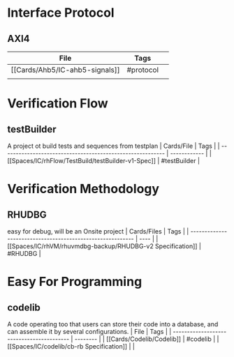 # Interface Protocol

## AXI4

| File                           | Tags     |     |
| ------------------------------ | -------- | --- |
| [[Cards/Ahb5/IC-ahb5-signals]] | #protocol  |     |
|                                |          |     |

# Verification Flow
## testBuilder
A project ot build tests and sequences from testplan
| Cards/File                                                       | Tags         |
| ---------------------------------------------------------- | ------------ |
| [[Spaces/IC/rhFlow/TestBuild/testBuilder-v1-Spec]]         | #testBuilder |


# Verification Methodology

## RHUDBG
easy for debug, will be an Onsite project
| Cards/Files                                                | Tags |
| ---------------------------------------------------------- | ---- |
| [[Spaces/IC/rhVM/rhuvmdbg-backup/RHUDBG-v2 Specification]] | #RHUDBG      |

# Easy For Programming
## codelib
A code operating too that users can store their code into a database, and can assemble it by several configurations.
| File                                      | Tags     |
| ----------------------------------------- | -------- |
| [[Cards/Codelib/Codelib]]                 | #codelib |
| [[Spaces/IC/codelib/cb-rb Specification]] |      | 

